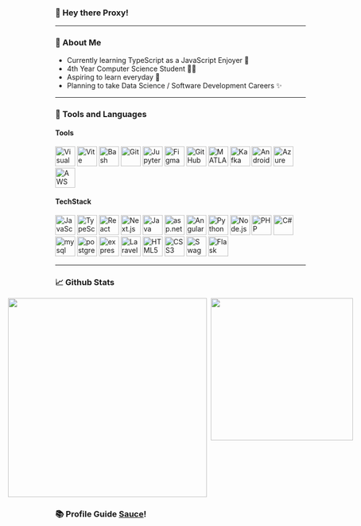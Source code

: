<!--
--->
  <h3> 👋 Hey there Proxy! </h3>



<hr>
  
### 📖 About Me
- Currently learning TypeScript as a JavaScript Enjoyer 💼
- 4th Year Computer Science Student 👨‍🎓
- Aspiring to learn everyday 💭
- Planning to take Data Science / Software Development Careers ✨
<hr>

### 🧰 Tools and Languages </h2>

#### Tools
<div>
<a href="https://code.visualstudio.com/" title="Visual Studio Code"><img src="https://user-images.githubusercontent.com/25181517/192108891-d86b6220-e232-423a-bf5f-90903e6887c3.png" alt="Visual Studio Code" width="40px" height="40px"></a>
<a href="https://vitejs.dev/" title="Vite"><img src="https://github.com/marwin1991/profile-technology-icons/assets/62091613/b40892ef-efb8-4b0e-a6b5-d1cfc2f3fc35" alt="Vite" width="40px" height="40px"></a>
<a href="https://www.git-scm.com/downloads" title="Bash"><img src="https://user-images.githubusercontent.com/25181517/192158606-7c2ef6bd-6e04-47cf-b5bc-da2797cb5bda.png" alt="Bash" width="40px" height="40px"></a>
<a href="https://www.git-scm.com/downloads" title="Git"><img src="https://user-images.githubusercontent.com/25181517/192108372-f71d70ac-7ae6-4c0d-8395-51d8870c2ef0.png" alt="Git" width="40px" height="40px"></a>
<a href="https://jupyter.org/" title="Jupyter Notebook"><img src="https://user-images.githubusercontent.com/25181517/183914128-3fc88b4a-4ac1-40e6-9443-9a30182379b7.png" alt="Jupyter Notebook" width="40px" height="40px"></a>
<a href="https://www.figma.com/" title="Figma"><img src="https://user-images.githubusercontent.com/25181517/189715289-df3ee512-6eca-463f-a0f4-c10d94a06b2f.png" alt="Figma" width="40px" height="40px"></a>
<a href="github.com" title="GitHub"><img src="https://user-images.githubusercontent.com/25181517/192108374-8da61ba1-99ec-41d7-80b8-fb2f7c0a4948.png" alt="GitHub" width="40px" height="40px"></a>
<a href="https://www.mathworks.com/products/matlab.html" title="MATLAB"><img src="https://user-images.githubusercontent.com/25181517/192106593-610ee31c-995e-4f24-b8e1-0f18eead6fae.png" alt="MATLAB" width="40px" height="40px"></a>
<a href="https://kafka.apache.org/" title="Kafka"><img src="https://user-images.githubusercontent.com/25181517/192107004-2d2fff80-d207-4916-8a3e-130fee5ee495.png" alt="Kafka" width="40px" height="40px"></a>
<a href="https://developer.android.com/" title="Android-Studio"><img src="https://user-images.githubusercontent.com/25181517/192108895-20dc3343-43e3-4a54-a90e-13a4abbc57b9.png" alt="Android-Studio" width="40px" height="40px"></a>
<a href="https://aws.amazon.com/" title="Azure"><img src="https://user-images.githubusercontent.com/25181517/183911544-95ad6ba7-09bf-4040-ac44-0adafedb9616.png" alt="Azure" width="40px" height="40px"></a>
<a href="https://aws.amazon.com/" title="AWS"><img src="https://user-images.githubusercontent.com/25181517/183896132-54262f2e-6d98-41e3-8888-e40ab5a17326.png" alt="AWS" width="40px" height="40px"></a>
</div>
  
#### TechStack
<div>
<a href="https://developer.mozilla.org/en-US/docs/Web/JavaScript" title="JavaScript"><img src="https://github.com/get-icon/geticon/raw/master/icons/javascript.svg" alt="JavaScript" width="40px" height="40px"></a>
<a href="https://www.typescriptlang.org/" title="TypeScript"><img src="https://user-images.githubusercontent.com/25181517/183890598-19a0ac2d-e88a-4005-a8df-1ee36782fde1.png" alt="TypeScript" width="40px" height="40px"></a>
<a href="https://reactjs.org/" title="React"><img src="https://github.com/get-icon/geticon/raw/master/icons/react.svg" alt="React" width="40px" height="40px"></a>
<a href="https://nextjs.org/" title="Next.js"><img src="https://github.com/marwin1991/profile-technology-icons/assets/136815194/5f8c622c-c217-4649-b0a9-7e0ee24bd704" alt="Next.js" width="40px" height="40px"></a>
<a href="https://www.java.com/" title="Java"><img src="https://github.com/get-icon/geticon/raw/master/icons/java.svg" alt="Java" width="40px" height="40px"></a>
<a href="https://dotnet.microsoft.com/en-us/apps/aspnet" title="asp.net"><img src="https://user-images.githubusercontent.com/25181517/121405754-b4f48f80-c95d-11eb-8893-fc325bde617f.png" alt="asp.net" width="40px" height="40px"></a>
<a href="https://angular.io/" title="Angular"><img src="https://github.com/get-icon/geticon/raw/master/icons/angular-icon.svg" alt="Angular" width="40px" height="40px"></a>
<a href="https://www.python.org/" title="Python"><img src="https://github.com/get-icon/geticon/raw/master/icons/python.svg" alt="Python" width="40px" height="40px"></a>
<a href="https://nodejs.org/" title="Node.js"><img src="https://github.com/get-icon/geticon/raw/master/icons/nodejs-icon.svg" alt="Node.js" width="40px" height="40px"></a>
<a href="https://php.net/" title="PHP"><img src="https://github.com/get-icon/geticon/raw/master/icons/php.svg" alt="PHP" width="40px" height="40px"></a>
<a href="https://learn.microsoft.com/en-us/dotnet/csharp/" title="C#"><img src="https://user-images.githubusercontent.com/25181517/121405384-444d7300-c95d-11eb-959f-913020d3bf90.png" alt="C#" width="40px" height="40px"></a>
<a href="https://www.mysql.com/" title="mysql"><img src="https://user-images.githubusercontent.com/25181517/183896128-ec99105a-ec1a-4d85-b08b-1aa1620b2046.png" alt="mysql" width="40px" height="40px"></a>
<a href="https://www.postgresql.org/" title="postgresql"><img src="https://user-images.githubusercontent.com/25181517/117208740-bfb78400-adf5-11eb-97bb-09072b6bedfc.png" alt="postgresql" width="40px" height="40px"></a>
<a href="https://expressjs.com/" title="Express"><img src="https://user-images.githubusercontent.com/25181517/183859966-a3462d8d-1bc7-4880-b353-e2cbed900ed6.png" alt="express" width="40px" height="40px"></a>
<a href="https://laravel.com/" title="Laravel"><img src="https://github.com/marwin1991/profile-technology-icons/assets/25181517/afcf1c98-544e-41fb-bf44-edba5e62809a" alt="Laravel" width="40px" height="40px"></a>
<a href="https://www.w3.org/TR/html5/" title="HTML5"><img src="https://github.com/get-icon/geticon/raw/master/icons/html-5.svg" alt="HTML5" width="40px" height="40px"></a>
<a href="https://www.w3.org/TR/CSS/" title="CSS3"><img src="https://github.com/get-icon/geticon/raw/master/icons/css-3.svg" alt="CSS3" width="40px" height="40px"></a>
<a href="https://swagger.io/tools/swagger-ui/" title="Swagger"><img src="https://user-images.githubusercontent.com/25181517/186711335-a3729606-5a78-4496-9a36-06efcc74f800.png" alt="Swagger" width="40px" height="40px"></a>
<a href="https://flask.palletsprojects.com/en/3.0.x/" title="Flask"><img src="https://repository-images.githubusercontent.com/596892/cc2c69ec-9251-4b33-8283-b86a8659c9cb" alt="Flask" width="40px" height="40px"></a>
</div>

<hr>

### 📈 Github Stats

<div align="center" style="display: flex; flex-direction: column; align-items: center; gap: 8px; width: 100%">
  <div style="display: flex; width: 100%; justify-content: center; gap: 8px">
    <img src="https://github-readme-streak-stats.herokuapp.com?user=sweep76&theme=dark&date_format=M%20j%5B%2C%20Y%5D&card" style="width: 400px"/>
    <img src="https://github-readme-stats.vercel.app/api/top-langs/?username=sweep76&theme=dark&layout=compact&hide=jupyter%20notebook" style="width: 286px"/>
  </div>
</div>


### 📚 Profile Guide <a href="https://github.com/marwin1991/profile-technology-icons/blob/main/README.md">Sauce</a>!



